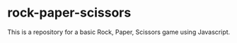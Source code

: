 # rock-paper-scissors
This is a repository for a basic Rock, Paper, Scissors game using Javascript.
